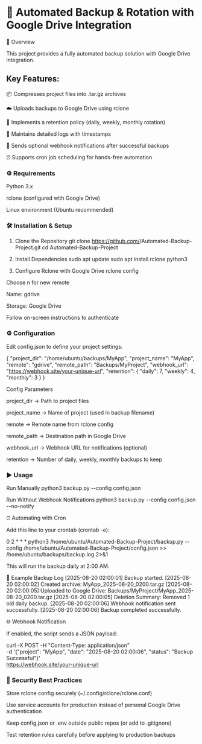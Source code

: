 # 🚀 Automated Backup & Rotation with Google Drive Integration
📌 Overview

This project provides a fully automated backup solution with Google Drive integration.

## Key Features:

📦 Compresses project files into .tar.gz archives

☁️ Uploads backups to Google Drive using rclone

🔄 Implements a retention policy (daily, weekly, monthly rotation)

📝 Maintains detailed logs with timestamps

🔔 Sends optional webhook notifications after successful backups

⏰ Supports cron job scheduling for hands-free automation

### ⚙️ Requirements

Python 3.x

rclone
 (configured with Google Drive)

Linux environment (Ubuntu recommended)

### 🛠️ Installation & Setup
1. Clone the Repository
git clone https://github.com/<your-username>/Automated-Backup-Project.git
cd Automated-Backup-Project

2. Install Dependencies
sudo apt update
sudo apt install rclone python3

3. Configure Rclone with Google Drive
rclone config


Choose n for new remote

Name: gdrive

Storage: Google Drive

Follow on-screen instructions to authenticate

### ⚙️ Configuration

Edit config.json to define your project settings:

{
  "project_dir": "/home/ubuntu/backups/MyApp",
  "project_name": "MyApp",
  "remote": "gdrive",
  "remote_path": "Backups/MyProject",
  "webhook_url": "https://webhook.site/your-unique-url",
  "retention": {
    "daily": 7,
    "weekly": 4,
    "monthly": 3
  }
}

Config Parameters

project_dir → Path to project files

project_name → Name of project (used in backup filename)

remote → Remote name from rclone config

remote_path → Destination path in Google Drive

webhook_url → Webhook URL for notifications (optional)

retention → Number of daily, weekly, monthly backups to keep

### ▶️ Usage
Run Manually
python3 backup.py --config config.json

Run Without Webhook Notifications
python3 backup.py --config config.json --no-notify

⏰ Automating with Cron

Add this line to your crontab (crontab -e):

0 2 * * * python3 /home/ubuntu/Automated-Backup-Project/backup.py --config /home/ubuntu/Automated-Backup-Project/config.json >> /home/ubuntu/backups/backup.log 2>&1


This will run the backup daily at 2:00 AM.

📄 Example Backup Log
[2025-08-20 02:00:01] Backup started.
[2025-08-20 02:00:02] Created archive: MyApp_2025-08-20_0200.tar.gz
[2025-08-20 02:00:05] Uploaded to Google Drive: Backups/MyProject/MyApp_2025-08-20_0200.tar.gz
[2025-08-20 02:00:05] Deletion Summary: Removed 1 old daily backup.
[2025-08-20 02:00:06] Webhook notification sent successfully.
[2025-08-20 02:00:06] Backup completed successfully.

🌐 Webhook Notification

If enabled, the script sends a JSON payload:

curl -X POST -H "Content-Type: application/json" \
-d '{"project": "MyApp", "date": "2025-08-20 02:00:06", "status": "Backup Successful"}' \
https://webhook.site/your-unique-url

### 🔐 Security Best Practices

Store rclone config securely (~/.config/rclone/rclone.conf)

Use service accounts for production instead of personal Google Drive authentication

Keep config.json or .env outside public repos (or add to .gitignore)

Test retention rules carefully before applying to production backups

